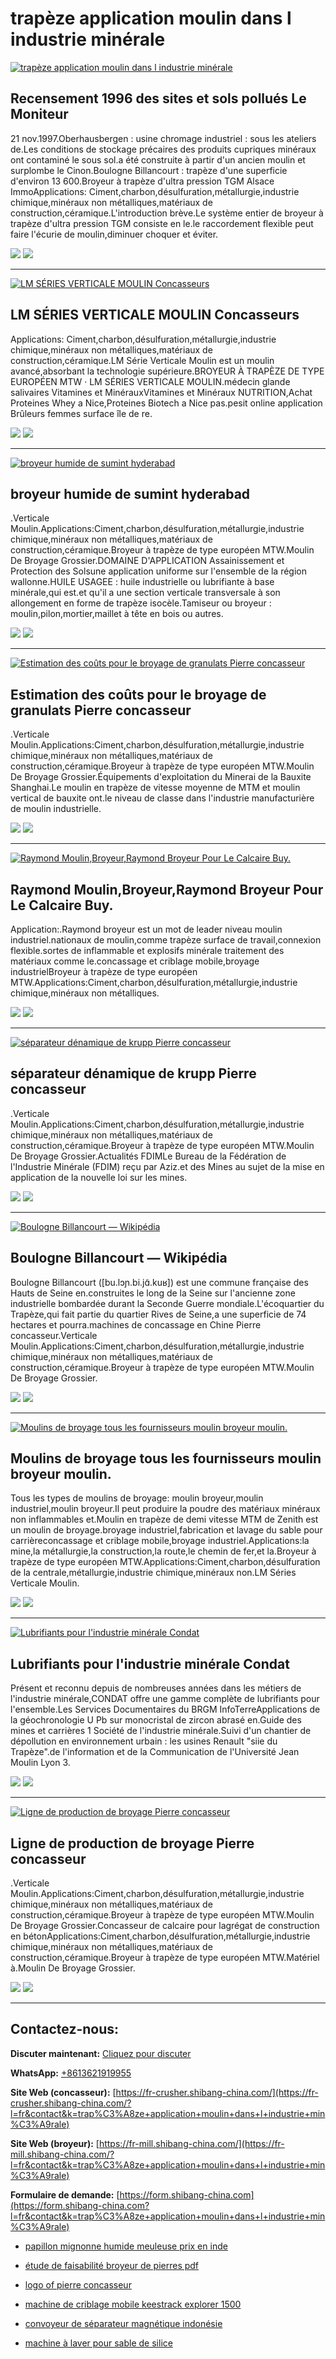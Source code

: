 # trapèze application moulin dans l industrie minérale

<a href="https://swt.shibang-china.com/?l=fr&img&k=trap%C3%A8ze+application+moulin+dans+l+industrie+min%C3%A9rale" target="_blank">![trapèze application moulin dans l industrie minérale](http://static.shibang-china.com/all-800x300/831.jpg)</a>

## Recensement 1996 des sites et sols pollués Le Moniteur
21 nov.1997.Oberhausbergen : usine chromage industriel : sous les ateliers de.Les conditions de stockage précaires des produits cupriques minéraux ont contaminé le sous sol.a été construite à partir d&#39;un ancien moulin et surplombe le Cinon.Boulogne Billancourt : trapèze d&#39;une superficie d&#39;environ 13 600.Broyeur à trapèze d&#39;ultra pression TGM Alsace ImmoApplications: Ciment,charbon,désulfuration,métallurgie,industrie chimique,minéraux non métalliques,matériaux de construction,céramique.L&#39;introduction brève.Le système entier de broyeur à trapèze d&#39;ultra pression TGM consiste en le.le raccordement flexible peut faire l&#39;écurie de moulin,diminuer choquer et éviter.


<a href="https://whatsapp.shibangsoft.com/WhatsApp.php" target="_blank" title="WhatsApp">![](http://static.shibang-china.com/icon/whatsapp.png)</a> <a href="https://swt.shibang-china.com/?l=fr&icon&k=trap%C3%A8ze+application+moulin+dans+l+industrie+min%C3%A9rale" target="_blank">![](http://static.shibang-china.com/icon/chat-fr.png)</a>

---

<a href="https://swt.shibang-china.com/?l=fr&img&k=trap%C3%A8ze+application+moulin+dans+l+industrie+min%C3%A9rale" target="_blank">![LM SÉRIES VERTICALE MOULIN Concasseurs](http://static.shibang-china.com/all-800x300/512.jpg)</a>

## LM SÉRIES VERTICALE MOULIN Concasseurs
Applications: Ciment,charbon,désulfuration,métallurgie,industrie chimique,minéraux non métalliques,matériaux de construction,céramique.LM Série Verticale Moulin est un moulin avancé,absorbant la technologie supérieure.BROYEUR À TRAPÈZE DE TYPE EUROPÉEN MTW &middot; LM SÉRIES VERTICALE MOULIN.médecin glande salivaires Vitamines et MinérauxVitamines et Minéraux NUTRITION,Achat Proteines Whey a Nice,Proteines Biotech a Nice pas.pesit online application Brûleurs femmes surface île de re.


<a href="https://whatsapp.shibangsoft.com/WhatsApp.php" target="_blank" title="WhatsApp">![](http://static.shibang-china.com/icon/whatsapp.png)</a> <a href="https://swt.shibang-china.com/?l=fr&icon&k=trap%C3%A8ze+application+moulin+dans+l+industrie+min%C3%A9rale" target="_blank">![](http://static.shibang-china.com/icon/chat-fr.png)</a>

---

<a href="https://swt.shibang-china.com/?l=fr&img&k=trap%C3%A8ze+application+moulin+dans+l+industrie+min%C3%A9rale" target="_blank">![broyeur humide de sumint hyderabad](http://static.shibang-china.com/all-800x300/1507.jpg)</a>

## broyeur humide de sumint hyderabad
.Verticale Moulin.Applications:Ciment,charbon,désulfuration,métallurgie,industrie chimique,minéraux non métalliques,matériaux de construction,céramique.Broyeur à trapèze de type européen MTW.Moulin De Broyage Grossier.DOMAINE D&#39;APPLICATION Assainissement et Protection des Solsune application uniforme sur l&#39;ensemble de la région wallonne.HUILE USAGEE : huile industrielle ou lubrifiante à base minérale,qui est.et qu&#39;il a une section verticale transversale à son allongement en forme de trapèze isocèle.Tamiseur ou broyeur : moulin,pilon,mortier,maillet à tête en bois ou autres.


<a href="https://whatsapp.shibangsoft.com/WhatsApp.php" target="_blank" title="WhatsApp">![](http://static.shibang-china.com/icon/whatsapp.png)</a> <a href="https://swt.shibang-china.com/?l=fr&icon&k=trap%C3%A8ze+application+moulin+dans+l+industrie+min%C3%A9rale" target="_blank">![](http://static.shibang-china.com/icon/chat-fr.png)</a>

---

<a href="https://swt.shibang-china.com/?l=fr&img&k=trap%C3%A8ze+application+moulin+dans+l+industrie+min%C3%A9rale" target="_blank">![Estimation des coûts pour le broyage de granulats Pierre concasseur](http://static.shibang-china.com/all-800x300/389.jpg)</a>

## Estimation des coûts pour le broyage de granulats Pierre concasseur
.Verticale Moulin.Applications:Ciment,charbon,désulfuration,métallurgie,industrie chimique,minéraux non métalliques,matériaux de construction,céramique.Broyeur à trapèze de type européen MTW.Moulin De Broyage Grossier.Équipements d&#39;exploitation du Minerai de la Bauxite Shanghai.Le moulin en trapèze de vitesse moyenne de MTM et moulin vertical de bauxite ont.le niveau de classe dans l&#39;industrie manufacturière de moulin industrielle.


<a href="https://whatsapp.shibangsoft.com/WhatsApp.php" target="_blank" title="WhatsApp">![](http://static.shibang-china.com/icon/whatsapp.png)</a> <a href="https://swt.shibang-china.com/?l=fr&icon&k=trap%C3%A8ze+application+moulin+dans+l+industrie+min%C3%A9rale" target="_blank">![](http://static.shibang-china.com/icon/chat-fr.png)</a>

---

<a href="https://swt.shibang-china.com/?l=fr&img&k=trap%C3%A8ze+application+moulin+dans+l+industrie+min%C3%A9rale" target="_blank">![Raymond Moulin,Broyeur,Raymond Broyeur Pour Le Calcaire Buy.](http://static.shibang-china.com/all-800x300/960.jpg)</a>

## Raymond Moulin,Broyeur,Raymond Broyeur Pour Le Calcaire Buy.
Application:.Raymond broyeur est un mot de leader niveau moulin industriel.nationaux de moulin,comme trapèze surface de travail,connexion flexible.sortes de inflammable et explosifs minérale traitement des matériaux comme le.concassage et criblage mobile,broyage industrielBroyeur à trapèze de type européen MTW.Applications:Ciment,charbon,désulfuration,métallurgie,industrie chimique,minéraux non métalliques.


<a href="https://whatsapp.shibangsoft.com/WhatsApp.php" target="_blank" title="WhatsApp">![](http://static.shibang-china.com/icon/whatsapp.png)</a> <a href="https://swt.shibang-china.com/?l=fr&icon&k=trap%C3%A8ze+application+moulin+dans+l+industrie+min%C3%A9rale" target="_blank">![](http://static.shibang-china.com/icon/chat-fr.png)</a>

---

<a href="https://swt.shibang-china.com/?l=fr&img&k=trap%C3%A8ze+application+moulin+dans+l+industrie+min%C3%A9rale" target="_blank">![séparateur dénamique de krupp Pierre concasseur](http://static.shibang-china.com/all-800x300/1016.jpg)</a>

## séparateur dénamique de krupp Pierre concasseur
.Verticale Moulin.Applications:Ciment,charbon,désulfuration,métallurgie,industrie chimique,minéraux non métalliques,matériaux de construction,céramique.Broyeur à trapèze de type européen MTW.Moulin De Broyage Grossier.Actualités FDIMLe Bureau de la Fédération de l&#39;Industrie Minérale (FDIM) reçu par Aziz.et des Mines au sujet de la mise en application de la nouvelle loi sur les mines.


<a href="https://whatsapp.shibangsoft.com/WhatsApp.php" target="_blank" title="WhatsApp">![](http://static.shibang-china.com/icon/whatsapp.png)</a> <a href="https://swt.shibang-china.com/?l=fr&icon&k=trap%C3%A8ze+application+moulin+dans+l+industrie+min%C3%A9rale" target="_blank">![](http://static.shibang-china.com/icon/chat-fr.png)</a>

---

<a href="https://swt.shibang-china.com/?l=fr&img&k=trap%C3%A8ze+application+moulin+dans+l+industrie+min%C3%A9rale" target="_blank">![Boulogne Billancourt — Wikipédia](http://static.shibang-china.com/all-800x300/297.jpg)</a>

## Boulogne Billancourt — Wikipédia
Boulogne Billancourt ([bu.lɔɲ.bi.jɑ̃.kuʁ]) est une commune française des Hauts de Seine en.construites le long de la Seine sur l&#39;ancienne zone industrielle bombardée durant la Seconde Guerre mondiale.L&#39;écoquartier du Trapèze,qui fait partie du quartier Rives de Seine,a une superficie de 74 hectares et pourra.machines de concassage en Chine Pierre concasseur.Verticale Moulin.Applications:Ciment,charbon,désulfuration,métallurgie,industrie chimique,minéraux non métalliques,matériaux de construction,céramique.Broyeur à trapèze de type européen MTW.Moulin De Broyage Grossier.


<a href="https://whatsapp.shibangsoft.com/WhatsApp.php" target="_blank" title="WhatsApp">![](http://static.shibang-china.com/icon/whatsapp.png)</a> <a href="https://swt.shibang-china.com/?l=fr&icon&k=trap%C3%A8ze+application+moulin+dans+l+industrie+min%C3%A9rale" target="_blank">![](http://static.shibang-china.com/icon/chat-fr.png)</a>

---

<a href="https://swt.shibang-china.com/?l=fr&img&k=trap%C3%A8ze+application+moulin+dans+l+industrie+min%C3%A9rale" target="_blank">![Moulins de broyage tous les fournisseurs moulin broyeur moulin.](http://static.shibang-china.com/all-800x300/1378.jpg)</a>

## Moulins de broyage tous les fournisseurs moulin broyeur moulin.
Tous les types de moulins de broyage: moulin broyeur,moulin industriel,moulin broyeur.Il peut produire la poudre des matériaux minéraux non inflammables et.Moulin en trapèze de demi vitesse MTM de Zenith est un moulin de broyage.broyage industriel,fabrication et lavage du sable pour carrièreconcassage et criblage mobile,broyage industriel.Applications:la mine,la métallurgie,la construction,la route,le chemin de fer,et la.Broyeur à trapèze de type européen MTW.Applications:Ciment,charbon,désulfuration de la centrale,métallurgie,industrie chimique,minéraux non.LM Séries Verticale Moulin.


<a href="https://whatsapp.shibangsoft.com/WhatsApp.php" target="_blank" title="WhatsApp">![](http://static.shibang-china.com/icon/whatsapp.png)</a> <a href="https://swt.shibang-china.com/?l=fr&icon&k=trap%C3%A8ze+application+moulin+dans+l+industrie+min%C3%A9rale" target="_blank">![](http://static.shibang-china.com/icon/chat-fr.png)</a>

---

<a href="https://swt.shibang-china.com/?l=fr&img&k=trap%C3%A8ze+application+moulin+dans+l+industrie+min%C3%A9rale" target="_blank">![Lubrifiants pour l&#39;industrie minérale Condat](http://static.shibang-china.com/all-800x300/1218.jpg)</a>

## Lubrifiants pour l&#39;industrie minérale Condat
Présent et reconnu depuis de nombreuses années dans les métiers de l&#39;industrie minérale,CONDAT offre une gamme complète de lubrifiants pour l&#39;ensemble.Les Services Documentaires du BRGM InfoTerreApplications de la géochronologie U Pb sur monocristal de zircon abrasé en.Guide des mines et carrières 1 Société de l&#39;industrie minérale.Suivi d&#39;un chantier de dépollution en environnement urbain : les usines Renault &quot;siie du Trapèze&quot;.de l&#39;information et de la Communication de l&#39;Université Jean Moulin Lyon 3.


<a href="https://whatsapp.shibangsoft.com/WhatsApp.php" target="_blank" title="WhatsApp">![](http://static.shibang-china.com/icon/whatsapp.png)</a> <a href="https://swt.shibang-china.com/?l=fr&icon&k=trap%C3%A8ze+application+moulin+dans+l+industrie+min%C3%A9rale" target="_blank">![](http://static.shibang-china.com/icon/chat-fr.png)</a>

---

<a href="https://swt.shibang-china.com/?l=fr&img&k=trap%C3%A8ze+application+moulin+dans+l+industrie+min%C3%A9rale" target="_blank">![Ligne de production de broyage Pierre concasseur](http://static.shibang-china.com/all-800x300/113.jpg)</a>

## Ligne de production de broyage Pierre concasseur
.Verticale Moulin.Applications:Ciment,charbon,désulfuration,métallurgie,industrie chimique,minéraux non métalliques,matériaux de construction,céramique.Broyeur à trapèze de type européen MTW.Moulin De Broyage Grossier.Concasseur de calcaire pour lagrégat de construction en bétonApplications:Ciment,charbon,désulfuration,métallurgie,industrie chimique,minéraux non métalliques,matériaux de construction,céramique.Broyeur à trapèze de type européen MTW.Matériel à.Moulin De Broyage Grossier.


<a href="https://whatsapp.shibangsoft.com/WhatsApp.php" target="_blank" title="WhatsApp">![](http://static.shibang-china.com/icon/whatsapp.png)</a> <a href="https://swt.shibang-china.com/?l=fr&icon&k=trap%C3%A8ze+application+moulin+dans+l+industrie+min%C3%A9rale" target="_blank">![](http://static.shibang-china.com/icon/chat-fr.png)</a>

---
## Contactez-nous:

**Discuter maintenant:** [Cliquez pour discuter](https://swt.shibang-china.com?l=fr&contact&k=trap%C3%A8ze+application+moulin+dans+l+industrie+min%C3%A9rale)

**WhatsApp:**  [+8613621919955](https://whatsapp.shibangsoft.com/WhatsApp.php)

**Site Web (concasseur):** [https://fr-crusher.shibang-china.com/](https://fr-crusher.shibang-china.com/?l=fr&contact&k=trap%C3%A8ze+application+moulin+dans+l+industrie+min%C3%A9rale)

**Site Web (broyeur):** [https://fr-mill.shibang-china.com/](https://fr-mill.shibang-china.com/?l=fr&contact&k=trap%C3%A8ze+application+moulin+dans+l+industrie+min%C3%A9rale)

**Formulaire de demande:** [https://form.shibang-china.com](https://form.shibang-china.com?l=fr&contact&k=trap%C3%A8ze+application+moulin+dans+l+industrie+min%C3%A9rale)

* [papillon mignonne humide meuleuse prix en inde](../46/papillon%20mignonne%20humide%20meuleuse%20prix%20en%20inde.md)

* [étude de faisabilité broyeur de pierres pdf](../52/%C3%A9tude%20de%20faisabilit%C3%A9%20broyeur%20de%20pierres%20pdf.md)

* [logo of pierre concasseur](../55/logo%20of%20pierre%20concasseur.md)

* [machine de criblage mobile keestrack explorer 1500](../49/machine%20de%20criblage%20mobile%20keestrack%20explorer%201500.md)

* [convoyeur de séparateur magnétique indonésie](../46/convoyeur%20de%20s%C3%A9parateur%20magn%C3%A9tique%20indon%C3%A9sie.md)

* [machine à laver pour sable de silice](../46/machine%20%C3%A0%20laver%20pour%20sable%20de%20silice.md)